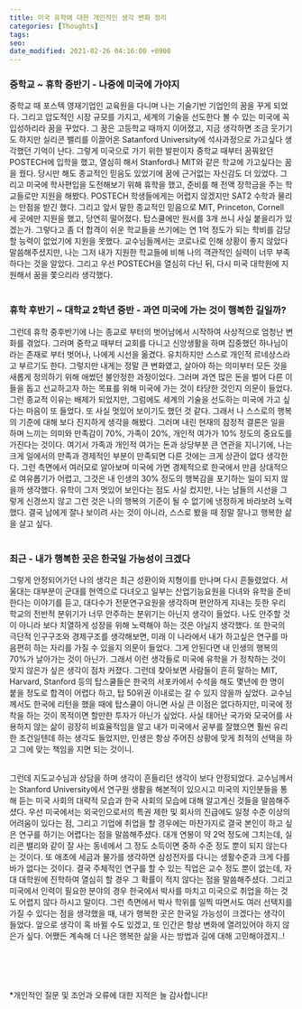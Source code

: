 ```yaml
---
title: 미국 유학에 대한 개인적인 생각 변화 정리
categories: [Thoughts]
tags:
seo:
date_modified: 2021-02-26 04:16:00 +0900
---
```


### 중학교 ~ 휴학 중반기 - 나중에 미국에 가야지
중학교 때 포스텍 영재기업인 교육원을 다니며 나는 기술기반 기업인의 꿈을 꾸게 되었다. 그리고 압도적인 시장 규모를 가지고, 세계의 기술을 선도한다 볼 수 있는 미국에 꼭 입성하리라 꿈을 꾸었다. 그 꿈은 고등학교 때까지 이어졌고, 지금 생각하면 조금 웃기기도 하지만 실리콘 밸리를 이끌어온 Satanford University에 석사과정으로 가고싶다 생각했던 기억이 난다. 그렇게 미국으로 가기 위한 발판이자 중학교 때부터 꿈꿔왔던 POSTECH에 입학을 했고, 열심히 해서 Stanford나 MIT와 같은 학교에 가고싶다는 꿈을 꿨다. 당시만 해도 종교적인 믿음도 있었기에 꿈에 근거없는 자신감도 더 있었다. 그리고 미국에 학사편입을 도전해보기 위해 휴학을 했고, 준비를 해 전액 장학금을 주는 학교들로만 지원을 해봤다. POSTECH 학생들에게는 어렵지 않겠지만 SAT2 수학과 물리는 만점을 받긴 했다. 그리고 앞서 말한 종교적인 믿음으로 MIT, Princeton, Cornell 세 곳에만 지원을 했고, 당연히 떨어졌다. 탑스쿨에만 원서를 3개 쓰니 사실 붙을리가 있겠는가. 그렇다고 좀 더 합격이 쉬운 학교들을 쓰기에는 연 1억 정도가 되는 학비를 감당할 능력이 없었기에 지원을 못했다. 교수님들께서는 코로나로 인해 상황이 좋지 않았다 말씀해주셨지만, 나는 그저 내가 지원한 학교들에 비해 나의 객관적인 실력이 너무 부족하다는 것을 알았다. 그리고 우선 POSTECH을 열심히 다닌 뒤, 다시 미국 대학원에 지원해서 꿈을 쫓으리라 생각했다.  
<br/>

### 휴학 후반기 ~ 대학교 2학년 중반 - 과연 미국에 가는 것이 행복한 길일까?
그런데 휴학 중후반기에 나는 종교로 부터의 벗어남에서 시작하여 사상적으로 엄청난 변화를 겪었다. 그러며 중학교 때부터 교회를 다니고 신앙생활을 하며 집중했던 하나님이라는 존재로 부터 벗어나, 나에게 시선을 옮겼다. 유치하지만 스스로 개인적 르네상스라고 부르기도 한다. 그렇지만 내게는 정말 큰 변화였고, 살아야 하는 의미부터 모든 것을 새롭게 정의하기 위해 애썼던 불안정한 과정이었다. 그러며 과연 많은 돈을 벌어 다른 이들을 돕고 선교하고자 하는 목표를 위해 미국에 가는 것이 타당한 것인지 의문이 들었다. 그런 종교적 이유는 배제가 되었지만, 그럼에도 세계의 기술을 선도하는 미국에 가고 싶다는 마음이 또 들었다. 또 사실 멋있어 보이기도 했던 것 같다. 그래서 나 스스로의 행복의 기준에 대해 보다 진지하게 생각을 해봤다. 그러며 내린 현재의 잠정적 결론은 일을 하며 느끼는 의미와 만족감이 70%, 가족이 20%, 개인적 여가가 10% 정도의 중요도를 가진다는 것이다. 여기서 가족과 개인적 여가는 돈과 상당부분 큰 연관을 지니기에, 나는 크게 일에서의 만족과 경제적인 부분이 만족되면 다른 것에는 크게 상관이 없다 생각한다. 그런 측면에서 여러모로 알아보며 미국에 가면 경제적으로 한국에서 만큼 상대적으로 여유롭기가 어렵고, 그것은 내 인생의 30% 정도의 행복감을 포기하는 일이 되지 않을까 생각했다. 유학이 그저 멋있어 보인다는 점도 사실 컸지만, 나는 남들의 시선을 그렇게 신경쓰지 않고 그런 것은 나의 행복의 기준이 될 수 없기에 냉정하게 바라보려 노력했다. 결국 남에게 잘나 보이려 사는 것이 아니라, 스스로 봤을 때 정말 잘나고 행복한 삶을 살고 싶다.  
<br/>

### 최근 - 내가 행복한 곳은 한국일 가능성이 크겠다
그렇게 안정되어가던 나의 생각은 최근 성환이와 지형이를 만나며 다시 흔들렸었다. 서울대는 대부분이 군대를 현역으로 다녀오고 일부는 산업기능요원을 다녀와 유학을 준비한다는 이야기를 듣고, 대다수가 전문연구요원을 생각하며 편안하게 지내는 듯한 우리 학교의 전반적 분위기가 너무 안주하는 분위기는 아닌지 생각이 들었다. 나도 안주할 것이 아니라 보다 치열하게 성장을 위해 노력해야 하는 것은 아닐지 생각했다. 또 한국의 극단적 인구구조와 경제구조를 생각해보면, 미래 이 나라에서 내가 하고싶은 연구를 마음편히 하는 자리를 가질 수 있을지 의문이 들었다. 그게 안된다면 내 인생의 행복의 70%가 날아가는 것이 아닌가. 그래서 이런 생각들로 미국에 유학을 가 정착하는 것이 맞지 않은가 싶은 생각이 점차 커졌다. 그런데 찾아보면 사람들이 흔히 말하는 MIT, Harvard, Stanford 등의 탑스쿨들은 한국의 서포카에서 수석을 해도 몇년에 한 명이 붙을 정도로 합격이 어렵다 하고, 탑 50위권 이내로는 갈 수 있지 않을까 싶었다. 교수님께서도 한국에 리턴을 했을 때에 탑스쿨이 아니면 사실 큰 이점은 없다하지만, 미국에 정착을 하는 것이 목적이면 할만한 투자가 아닌가 싶었다. 사실 태어난 국가와 모국어를 사용하지 않는 삶이 굉장히 비효율적임을 알고 내가 미국에서 공부를 잘했으면 훨씬 유리한 조건일텐데 하는 생각도 들었지만, 인생은 항상 주어진 상황에 맞게 최적의 선택을 하고 그에 맞는 책임을 지면 되는 것이니.  
<br/>

그런데 지도교수님과 상담을 하며 생각이 흔들리던 생각이 보다 안정되었다. 교수님께서는 Stanford University에서 연구원 생활을 해본적이 있으시고 미국의 지인분들을 통해 듣는 미국 사회의 대략적 모습과 한국 사회의 모습에 대해 알고계신 것들을 말씀해주셨다. 우선 미국에서는 외국인으로서의 특권 제한 및 회사의 진급에도 일정 수준 이상의 어려움이 있다는 점, 그리고 기업에 취업을 할 경우에는 마찬가지로 결국 본인이 하고 싶은 연구를 하기는 어렵다는 점을 말씀해주셨다. 대개 연봉이 약 2억 정도에 그치는데, 실리콘 밸리와 같이 잘 사는 동네에서 그 정도 소득이면 중하 수준 정도 뿐이 되지 않는다는 것이다. 또 애초에 세금과 물가를 생각하면 삼성전자를 다니는 생활수준과 크게 다를 바가 없다는 것이다. 결국 주체적인 연구를 할 수 있는 직업은 교수 정도 뿐이 없는데, 자대 대학원에 진학하여 열심히 할 경우 그 확률이 적지 않다는 점을 말씀해주셨다. 그리고 미국에서 인력이 필요한 분야의 경우 한국에서 박사를 마치고 미국으로 취업을 하는 것도 어렵지 않다 하시고 말이다. 그런 측면에서 박사 학위를 일찍 따면서도 여러 선택지를 가질 수 있다는 점을 생각했을 때, 내가 행복한 곳은 한국일 가능성이 크겠다는 생각이 들었다. 앞으로 생각이 혹 바뀔 수도 있겠고, 또 인간은 항상 변화에 열려있어야 하지 않은가 싶다. 어쨌든 계속해 더 나은 행복한 삶을 사는 방법과 길에 대해 고민해야겠지..!  
<br/> 
<br/>   
<br/>  
*개인적인 질문 및 조언과 오류에 대한 지적은 늘 감사합니다!